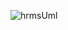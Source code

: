 
![hrmsUml](https://user-images.githubusercontent.com/83143951/121788405-b8924b80-cbd5-11eb-9e4e-a65059189f03.jpg)

